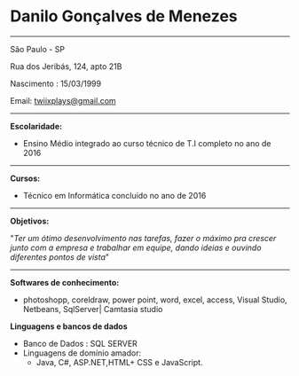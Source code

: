 ﻿Danilo Gonçalves de Menezes
===================

--------------------------------
São Paulo - SP

Rua dos Jeribás, 124, apto 21B

Nascimento : 15/03/1999
 
Email: twiixplays@gmail.com

--------------------------------


**Escolaridade:** 

* Ensino Médio integrado ao curso técnico de T.I completo no ano de 2016
--------------------------------

**Cursos:**

* Técnico em Informática concluído no ano de 2016
--------------------------------

**Objetivos:**

"_Ter um ótimo desenvolvimento nas tarefas, fazer o máximo pra crescer junto com a empresa e trabalhar em equipe, dando ideias e ouvindo diferentes pontos de vista_"

-------------------------------

**Softwares de conhecimento:**
* photoshopp, coreldraw, power point, word, excel, access, Visual Studio, Netbeans, SqlServer| Camtasia studio

**Linguagens e bancos de dados**
* Banco de Dados : SQL SERVER
* Linguagens de domínio amador:
    * Java, C#, ASP.NET,HTML+ CSS e JavaScript.

